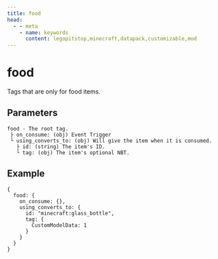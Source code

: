 ```yaml
---
title: food
head:
  - - meta
    - name: keywords
      content: legopitstop,minecraft,datapack,customizable,mod
---
```


# food

Tags that are only for food items.

## Parameters

```
food - The root tag.
 ├ on_consume: (obj) Event Trigger
 └ using_converts_to: (obj) Will give the item when it is consumed.
   ├ id: (string) The item's ID.
   └ tag: (obj) The item's optional NBT.
```

## Example

```snbt
{
  food: {
    on_consume: {},
    using_converts_to: {
      id: "minecraft:glass_bottle",
      tag: {
        CustomModelData: 1
      }
    }
  }
}
```
